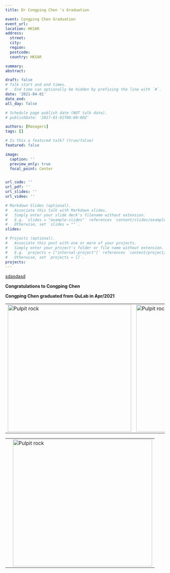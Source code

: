 ```yaml
---
title: Dr Congping Chen 's Graduation

event: Congping Chen Graduation
event_url: 
location: HKSAR
address:
  street: 
  city: 
  region: 
  postcode: 
  country: HKSAR

summary: 
abstract: 

draft: false
# Talk start and end times.
#   End time can optionally be hidden by prefixing the line with `#`.
date: '2021-04-01'
date_end: 
all_day: false

# Schedule page publish date (NOT talk date).
# publishDate: '2017-01-01T00:00:00Z'

authors: [Managers]
tags: []

# Is this a featured talk? (true/false)
featured: false

image:
  caption: ''
  preview_only: true
  focal_point: Center


url_code: ''
url_pdf: ''
url_slides: ''
url_video: ''

# Markdown Slides (optional).
#   Associate this talk with Markdown slides.
#   Simply enter your slide deck's filename without extension.
#   E.g. `slides = "example-slides"` references `content/slides/example-slides.md`.
#   Otherwise, set `slides = ""`.
slides:

# Projects (optional).
#   Associate this post with one or more of your projects.
#   Simply enter your project's folder or file name without extension.
#   E.g. `projects = ["internal-project"]` references `content/project/deep-learning/index.md`.
#   Otherwise, set `projects = []`.
projects:
---
```


[sdasdasd](https://www.google.com)

**Congratulations to Congping Chen**

<!--more-->

**Congping Chen graduated from QuLab in Apr/2021**
<table><tr><td><img src="/gallery/news/qzy_graduation/IMG_20220531_082130.jpg"alt="Pulpit rock" width="390" height="400"></td><td><img src="/gallery/news/qzy_graduation/IMG_20220531_082231.jpg" alt="Pulpit rock" width="440" height="400"></td></tr></table>
<table><tr><td></td><td><img src="/gallery/news/qzy_graduation/IMG_20220531_082231.jpg" alt="Pulpit rock" width="440" height="400"></td></tr></table>
